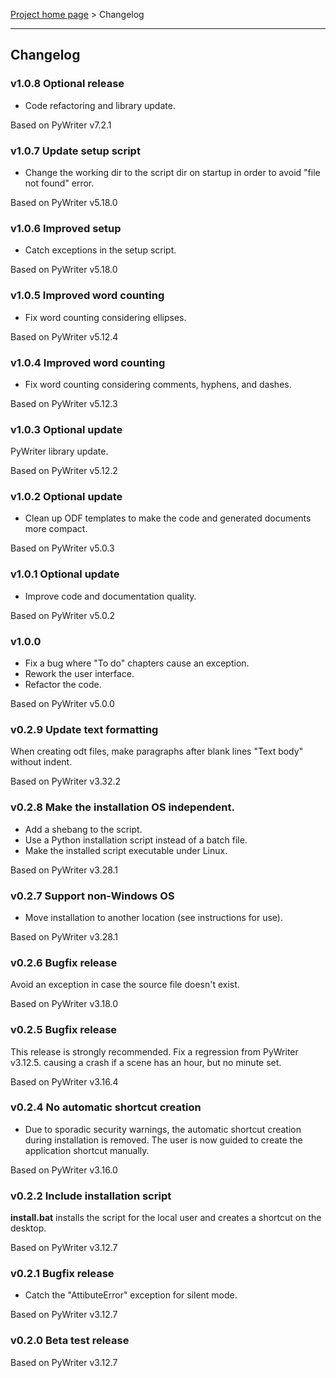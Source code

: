 [Project home page](index) > Changelog

------------------------------------------------------------------------

## Changelog

### v1.0.8 Optional release

- Code refactoring and library update.

Based on PyWriter v7.2.1

### v1.0.7 Update setup script

- Change the working dir to the script dir on startup in order to avoid "file not found" error.

Based on PyWriter v5.18.0

### v1.0.6 Improved setup

- Catch exceptions in the setup script.

Based on PyWriter v5.18.0

### v1.0.5 Improved word counting

- Fix word counting considering ellipses.

Based on PyWriter v5.12.4

### v1.0.4 Improved word counting

- Fix word counting considering comments, hyphens, and dashes.

Based on PyWriter v5.12.3

### v1.0.3 Optional update

PyWriter library update.

Based on PyWriter v5.12.2

### v1.0.2 Optional update

- Clean up ODF templates to make the code and generated documents more compact.

Based on PyWriter v5.0.3

### v1.0.1 Optional update

- Improve code and documentation quality.

Based on PyWriter v5.0.2

### v1.0.0

- Fix a bug where "To do" chapters cause an exception.
- Rework the user interface. 
- Refactor the code.

Based on PyWriter v5.0.0

### v0.2.9 Update text formatting

When creating odt files, make paragraphs after blank lines "Text body" without indent.

Based on PyWriter v3.32.2

### v0.2.8 Make the installation OS independent.

- Add a shebang to the script.
- Use a Python installation script instead of a batch file.
- Make the installed script executable under Linux.

Based on PyWriter v3.28.1

### v0.2.7 Support non-Windows OS

- Move installation to another location (see instructions for use).

Based on PyWriter v3.28.1

### v0.2.6 Bugfix release

Avoid an exception in case the source file doesn't exist.

Based on PyWriter v3.18.0

### v0.2.5 Bugfix release

This release is strongly recommended.
Fix a regression from PyWriter v3.12.5. causing a crash if a scene has an 
hour, but no minute set.

Based on PyWriter v3.16.4

### v0.2.4 No automatic shortcut creation

- Due to sporadic security warnings, the automatic shortcut creation during installation is removed. The user is now guided to create the application shortcut manually.  

Based on PyWriter v3.16.0

### v0.2.2 Include installation script

**install.bat** installs the script for the local user and creates a 
shortcut on the desktop.

Based on PyWriter v3.12.7

### v0.2.1 Bugfix release

- Catch the "AttibuteError" exception for silent mode.

Based on PyWriter v3.12.7

### v0.2.0 Beta test release

Based on PyWriter v3.12.7
